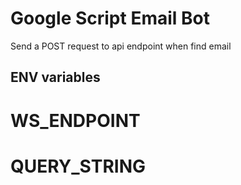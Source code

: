 # Google Script Email Bot

Send a POST request to api endpoint when find email

## ENV variables

# WS_ENDPOINT
# QUERY_STRING